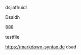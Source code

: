 dsjiafhuidl

Dsaidh

888


testfile

<a href="https://markdown-syntax.de">https://markdown-syntax.de</a>
dsad
